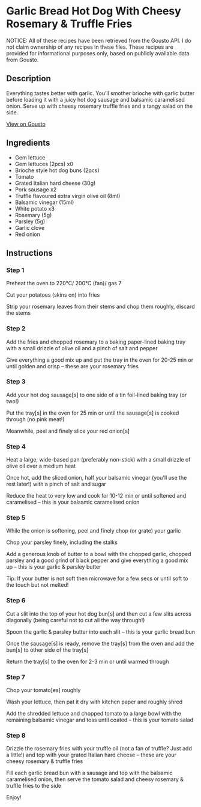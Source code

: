 # Garlic Bread Hot Dog With Cheesy Rosemary & Truffle Fries

NOTICE: All of these recipes have been retrieved from the Gousto API. I do not claim ownership of any recipes in these files. These recipes are provided for informational purposes only, based on publicly available data from Gousto.

## Description

Everything tastes better with garlic. You’ll smother brioche with garlic butter before loading it with a juicy hot dog sausage and balsamic caramelised onion. Serve up with cheesy rosemary truffle fries and a tangy salad on the side.


[View on Gousto](https://www.gousto.co.uk/recipes/cookbook/garlic-bread-hot-dog-with-cheesy-rosemary-truffle-fries)

## Ingredients

- Gem lettuce
- Gem lettuces (2pcs) x0
- Brioche style hot dog buns (2pcs)
- Tomato
- Grated Italian hard cheese (30g)
- Pork sausage x2
- Truffle flavoured extra virgin olive oil (8ml)
- Balsamic vinegar (15ml)
- White potato x3
- Rosemary (5g)
- Parsley (5g)
- Garlic clove
- Red onion

## Instructions


### Step 1

Preheat the oven to 220°C/ 200°C (fan)/ gas 7

Cut your potatoes (skins on) into fries

Strip your rosemary leaves from their stems and chop them roughly, discard the stems


### Step 2

Add the fries and chopped rosemary to a baking paper-lined baking tray with a small drizzle of olive oil and a pinch of salt and pepper

Give everything a good mix up and put the tray in the oven for 20-25 min or until golden and crisp – these are your rosemary fries


### Step 3

Add your hot dog sausage[s] to one side of a tin foil-lined baking tray (or two!)

Put the tray[s] in the oven for 25 min or until the sausage[s] is cooked through (no pink meat!)

Meanwhile, peel and finely slice your red onion[s]


### Step 4

Heat a large, wide-based pan (preferably non-stick) with a small drizzle of olive oil over a medium heat

Once hot, add the sliced onion, half your balsamic vinegar (you'll use the rest later!) with a pinch of salt and sugar

Reduce the heat to very low and cook for 10-12 min or until softened and caramelised – this is your balsamic caramelised onion


### Step 5

While the onion is softening, peel and finely chop (or grate) your garlic

Chop your parsley finely, including the stalks

Add a generous knob of butter to a bowl with the chopped garlic, chopped parsley and a good grind of black pepper and give everything a good mix up – this is your garlic & parsley butter

Tip: If your butter is not soft then microwave for a few secs or until soft to the touch but not melted!


### Step 6

Cut a slit into the top of your hot dog bun[s] and then cut a few slits across diagonally (being careful not to cut all the way through!)

Spoon the garlic & parsley butter into each slit – this is your garlic bread bun

Once the sausage[s] is ready, remove the tray[s] from the oven and add the bun[s] to other side of the tray[s]

Return the tray[s] to the oven for 2-3 min or until warmed through


### Step 7

Chop your tomato[es] roughly

Wash your lettuce, then pat it dry with kitchen paper and roughly shred

Add the shredded lettuce and chopped tomato to a large bowl with the remaining balsamic vinegar and toss until coated – this is your tomato salad

### Step 8

Drizzle the rosemary fries with your truffle oil (not a fan of truffle? Just add a little!) and top with your grated Italian hard cheese – these are your cheesy rosemary & truffle fries

Fill each garlic bread bun with a sausage and top with the balsamic caramelised onion, then serve the tomato salad and cheesy rosemary & truffle fries to the side

Enjoy!

